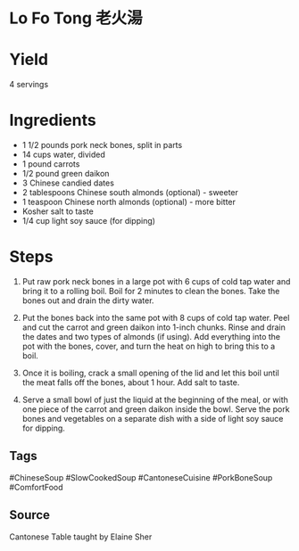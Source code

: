 # Lo Fo Tong 老火湯

# Yield
4 servings

# Ingredients
- 1 1/2 pounds pork neck bones, split in parts
- 14 cups water, divided
- 1 pound carrots
- 1/2 pound green daikon
- 3 Chinese candied dates
- 2 tablespoons Chinese south almonds (optional) - sweeter
- 1 teaspoon Chinese north almonds (optional) - more bitter
- Kosher salt to taste
- 1/4 cup light soy sauce (for dipping)

# Steps
1. Put raw pork neck bones in a large pot with 6 cups of cold tap water and bring it to a rolling boil. Boil for 2 minutes to clean the bones. Take the bones out and drain the dirty water.

2. Put the bones back into the same pot with 8 cups of cold tap water. Peel and cut the carrot and green daikon into 1-inch chunks. Rinse and drain the dates and two types of almonds (if using). Add everything into the pot with the bones, cover, and turn the heat on high to bring this to a boil.

3. Once it is boiling, crack a small opening of the lid and let this boil until the meat falls off the bones, about 1 hour. Add salt to taste.

4. Serve a small bowl of just the liquid at the beginning of the meal, or with one piece of the carrot and green daikon inside the bowl. Serve the pork bones and vegetables on a separate dish with a side of light soy sauce for dipping.

## Tags
#ChineseSoup #SlowCookedSoup #CantoneseCuisine #PorkBoneSoup #ComfortFood
## Source
Cantonese Table taught by Elaine Sher